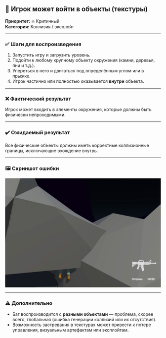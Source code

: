 ## 🧱 Игрок может войти в  объекты (текстуры)

**Приоритет:** 🔥 Критичный  
**Категория:** Коллизия / эксплойт

---

### ✅ Шаги для воспроизведения

1. Запустить игру и загрузить уровень.
2. Подойти к любому крупному объекту окружения (камни, деревья, пни и т.д.).
3. Упереться в него и двигаться под определённым углом или в прыжке.
4. Игрок частично или полностью оказывается **внутри** объекта.

---

### ❌ Фактический результат

Игрок может входить в элементы окружения, которые должны быть физически непроходимыми.

---

### ✔️ Ожидаемый результат

Все физические объекты должны иметь корректные коллизионные границы, исключающие вхождение внутрь.

---
### 🖼️ Скриншот ошибки 
![ss](https://github.com/0xFury4068/Game-BugReport-TwilightForest3D/blob/main/assets/screens/text.jpg?raw=true)

---

### ⚠️ Дополнительно

- Баг воспроизводится с **разными объектами** — проблема, скорее всего, глобальная (ошибка генерации коллизий или их отсутствия).
- Возможность застревания в текстурах может привести к потере управления, визуальным артефактам или эксплойтам.
